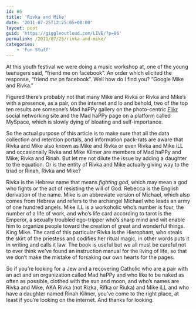 ```yaml
---
id: 86
title: 'Rivka and Mike'
date: '2011-07-25T12:25:05+00:00'
layout: post
guid: 'https://giggleoutloud.com/LIVE/?p=86'
permalink: /2011/07/25/rivka-and-mike/
categories:
    - 'Fun Stuff'
---
```


At this youth festival we were doing a music workshop at, one of the young teenagers said, “friend me on facebook”. An order which elicited the response, “friend *me* on facebook”. Well how do I find you? “Google Mike and Rivka.”

Figured there’s probably not that many Mike and Rivka or Rivka and Mike’s with a presence, as a pair, on the internet and lo and behold, two of the top ten results are someone’s Mad haPPy gallery on the photo-centric [Flikr](http://www.flickr.com/photos/jerseysummerrose/2548721754/ "DirtyJerz Mad haPPy") social networking site and the Mad haPPy page on a platform called MySpace, which is slowly dying of bloating and self-importance.

So the actual purpose of this article is to make sure that all the data collection and retention portals, and information pack-rats are aware that Rivka and Mike also known as Mike and Rivka or even Rivka and Mike iLL and occasionally Rivka and Mike Kilmer are members of Mad haPPy and Mike, Rivka and Rinah. But let me not dilute the issue by adding a daughter to the equation. Or is the entity of Rivka and Mike actually giving way to the triad or Rinah, Rivka and Mike?

Rivka is the Hebrew name that means *fighting god*, which may mean a god who fights or the act of resisting the will of God. Rebecca is the English derivation of the name. Mike is an abbreviate version of Michael, which also comes from Hebrew and refers to the archangel Michael who leads an army of one hundred angels. Mike iLL is a workoholic who’s number is four, the number of a life of work, and who’s life card according to tarot is the Emperor, a sexually troubled ego-tripper who’s sharp mind and wit enable him to organize people toward the creation of great and wonderful things. King Mike. The card of this particular Rivka is the Hierophant, who steals the skirt of the priestess and codifies her ritual magic, in other words puts it in writing and calls it law. The book is useful but we all must be careful not to ever think we’ve found an instruction manual for the living of life, so that we don’t make the mistake of forsaking our own hearts for the pages.

So if you’re looking for a Jew and a recovering Catholic who are a pair with an act and an organization called Mad haPPy and who like to be naked as often as possible, clothed with the sun and moon, and who’s names are Rivka and Mike, AKA Rivka (not Rizka, Rifka or Riuka) and Mike iLL and who have a daughter named Rinah Kilmer, you’ve come to the right place, at least if you’re looking on the internet. And thanks for looking.

